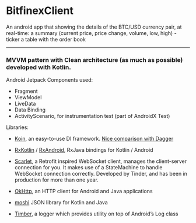 # BitfinexClient

An android app that showing the details of the BTC/USD currency pair, at real-time:
a summary (current price, price change, volume, low, high) - ticker
a table with the order book

---

### MVVM pattern with Clean architecture (as much as possible) developed with Kotlin.

Android Jetpack Components used:
- Fragment
- ViewModel 
- LiveData 
- Data Binding 
- ActivityScenario, for instrumentation test (part of AndroidX Test) 

Libraries:
- [Koin](https://insert-koin.io/), an easy-to-use DI framework. [Nice comparison with Dagger](https://medium.com/@farshidabazari/android-koin-with-mvvm-and-retrofit-e040e4e15f9d)

- [RxKotlin](https://github.com/ReactiveX/RxKotlin) / [RxAndroid](https://github.com/ReactiveX/RxAndroid), RxJava bindings for Kotlin / Android 

- [Scarlet](https://github.com/Tinder/Scarlet), a Retrofit inspired WebSocket client, manages the client-server connection for you. It makes use of a StateMachine to handle WebSocket connection correctly. Developed by Tinder, and has been in production for more than one year. 

- [OkHttp](https://square.github.io/okhttp/), an HTTP client for Android and Java applications 

- [moshi](https://github.com/square/moshi) JSON library for Kotlin and Java 

- [Timber](https://github.com/JakeWharton/timber), a logger which provides utility on top of Android’s Log class
